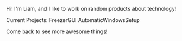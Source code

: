 Hi! I'm Liam, and I like to work on random products about technology!

Current Projects:
FreezerGUI
AutomaticWindowsSetup

Come back to see more awesome things!
